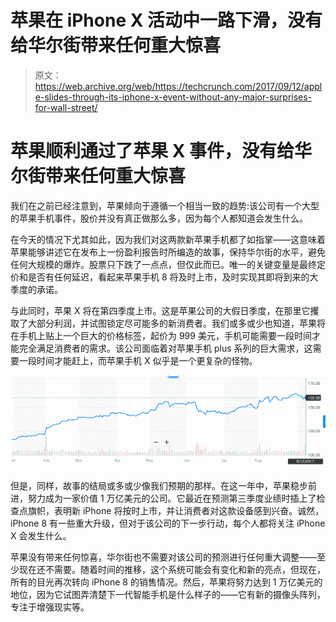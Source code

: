 # 苹果在 iPhone X 活动中一路下滑，没有给华尔街带来任何重大惊喜

> 原文：<https://web.archive.org/web/https://techcrunch.com/2017/09/12/apple-slides-through-its-iphone-x-event-without-any-major-surprises-for-wall-street/>

# 苹果顺利通过了苹果 X 事件，没有给华尔街带来任何重大惊喜

我们在之前已经注意到，苹果倾向于遵循一个相当一致的趋势:该公司有一个大型的苹果手机事件，股价并没有真正做那么多，因为每个人都知道会发生什么。

在今天的情况下尤其如此，因为我们对这两款新苹果手机都了如指掌——这意味着苹果能够讲述它在发布上一份盈利报告时所编造的故事，保持华尔街的水平，避免任何大规模的爆炸。股票只下跌了一点点，但仅此而已。唯一的关键变量是最终定价和是否有任何延迟，看起来苹果手机 8 将及时上市，及时实现其即将到来的大季度的承诺。

与此同时，苹果 X 将在第四季度上市。这是苹果公司的大假日季度，在那里它攫取了大部分利润，并试图锁定尽可能多的新消费者。我们或多或少也知道，苹果将在手机上贴上一个巨大的价格标签，起价为 999 美元，手机可能需要一段时间才能完全满足消费者的需求。该公司面临着对苹果手机 plus 系列的巨大需求，这需要一段时间才能赶上，而苹果手机 X 似乎是一个更复杂的怪物。

![](img/ebcc7bd4355c0718a03290c8ea2a0db4.png)

但是，同样，故事的结局或多或少像我们预期的那样。在这一年中，苹果稳步前进，努力成为一家价值 1 万亿美元的公司。它最近在预测第三季度业绩时插上了检查点旗帜，表明新 iPhone 将按时上市，并让消费者对这款设备感到兴奋。诚然，iPhone 8 有一些重大升级，但对于该公司的下一步行动，每个人都将关注 iPhone X 会发生什么。

苹果没有带来任何惊喜，华尔街也不需要对该公司的预测进行任何重大调整——至少现在还不需要。随着时间的推移，这个系统可能会有变化和新的亮点，但现在，所有的目光再次转向 iPhone 8 的销售情况。然后，苹果将努力达到 1 万亿美元的地位，因为它试图弄清楚下一代智能手机是什么样子的——它有新的摄像头阵列，专注于增强现实等。